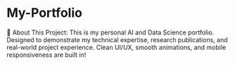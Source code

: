 # My-Portfolio
🚀 About This Project: This is my personal AI and Data Science portfolio. Designed to demonstrate my technical expertise, research publications, and real-world project experience. Clean UI/UX, smooth animations, and mobile responsiveness are built in!
